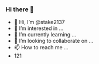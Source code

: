 ### Hi there 👋
- 👋 Hi, I’m @stake2137
- 👀 I’m interested in ...
- 🌱 I’m currently learning ...
- 💞️ I’m looking to collaborate on ...
- 📫 How to reach me ...
- 121
<!--
**Themanhdh/themanhdh** is a ✨ _special_ ✨ repository because its `README.md` (this file) appears on your GitHub profile.


